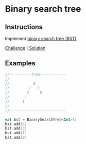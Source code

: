 # Binary search tree

## Instructions

Implement [binary search tree (BST)](https://en.wikipedia.org/wiki/Binary_search_tree).

[Challenge](Challenge.kt) | [Solution](Solution.kt)

## Examples

```kotlin
//----------Tree------------
//
//           6
//         /   \
//        3     8
//       /
//      1   
//
//--------------------------

val bst = BinarySearchTree<Int>()
bst.add(6)
bst.add(3)
bst.add(1)
bst.add(8)
```

